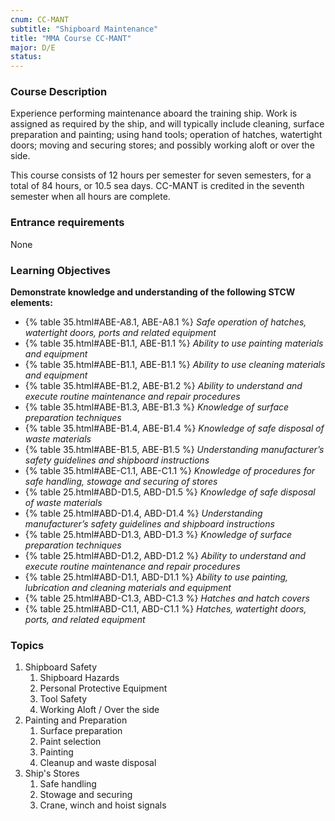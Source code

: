 ```yaml
---
cnum: CC-MANT
subtitle: "Shipboard Maintenance"
title: "MMA Course CC-MANT"
major: D/E
status: 
---
```


### Course Description

Experience performing maintenance aboard the training ship. Work is assigned as required by the ship, and will typically include cleaning, surface preparation and painting; using hand tools; operation of hatches, watertight doors; moving and securing stores; and possibly working aloft or over the side.

This course consists of 12 hours per semester for seven semesters, for a total of 84 hours, or 10.5 sea days. CC-MANT is credited in the seventh semester when all hours are complete.

### Entrance requirements

None

### Learning Objectives

**Demonstrate knowledge and understanding of the following STCW elements:**

* {% table 35.html#ABE-A8.1, ABE-A8.1 %} *Safe operation of hatches, watertight doors, ports and related equipment*
* {% table 35.html#ABE-B1.1, ABE-B1.1 %} *Ability to use painting materials and equipment*
* {% table 35.html#ABE-B1.1, ABE-B1.1 %} *Ability to use cleaning materials and equipment*
* {% table 35.html#ABE-B1.2, ABE-B1.2 %} *Ability to understand and execute routine maintenance and repair procedures*
* {% table 35.html#ABE-B1.3, ABE-B1.3 %} *Knowledge of surface preparation techniques*
* {% table 35.html#ABE-B1.4, ABE-B1.4 %} *Knowledge of safe disposal of waste materials*
* {% table 35.html#ABE-B1.5, ABE-B1.5 %} *Understanding manufacturer’s safety guidelines and shipboard instructions*
* {% table 35.html#ABE-C1.1, ABE-C1.1 %} *Knowledge of procedures for safe handling, stowage and securing of stores*
* {% table 25.html#ABD-D1.5, ABD-D1.5 %} *Knowledge of safe disposal of waste materials*
* {% table 25.html#ABD-D1.4, ABD-D1.4 %} *Understanding manufacturer’s safety guidelines and shipboard instructions*
* {% table 25.html#ABD-D1.3, ABD-D1.3 %} *Knowledge of surface preparation techniques*
* {% table 25.html#ABD-D1.2, ABD-D1.2 %} *Ability to understand and execute routine maintenance and repair procedures*
* {% table 25.html#ABD-D1.1, ABD-D1.1 %} *Ability to use painting, lubrication and cleaning materials and equipment*
* {% table 25.html#ABD-C1.3, ABD-C1.3 %} *Hatches and hatch covers*
* {% table 25.html#ABD-C1.1, ABD-C1.1 %} *Hatches, watertight doors, ports, and related equipment*


### Topics

1. Shipboard Safety
	1. Shipboard Hazards
	2. Personal Protective Equipment
	3. Tool Safety
	4. Working Aloft / Over the side
2. Painting and Preparation
	1. Surface preparation
	2. Paint selection
	3. Painting
	4. Cleanup and waste disposal
3. Ship's Stores	 
	1. Safe handling
	2. Stowage and securing
	3. Crane, winch and hoist signals




